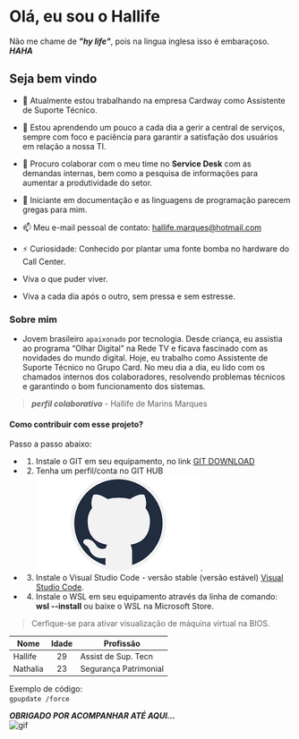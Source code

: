 # Olá, eu sou o Hallife #

Não me chame de __*"hy life"*__, pois na lingua inglesa isso é embaraçoso. __*HAHA*__

## Seja bem vindo ##

- 🔭 Atualmente estou trabalhando na empresa Cardway como Assistente de Suporte Técnico.  

- 🌱 Estou aprendendo um pouco a cada dia a gerir a central de serviços, sempre com foco e paciência para garantir a satisfação dos usuários em relação a nossa TI.  
  
- 👯 Procuro colaborar com o meu time no **Service Desk** com as demandas internas, bem como a pesquisa de informações para aumentar a produtividade do setor.  
  
- 🤔 Iniciante em documentação e as linguagens de programação parecem gregas para mim.  
  
- 📫 Meu e-mail pessoal de contato: hallife.marques@hotmail.com  

- ⚡ Curiosidade: Conhecido por plantar uma fonte bomba no hardware do Call Center.
- Viva o que puder viver.  
  
- Viva a cada dia após o outro, sem pressa e sem estresse.  
  
  
### Sobre mim ###

+ Jovem brasileiro `apaixonado`  por tecnologia. Desde criança, eu assistia ao programa “Olhar Digital” na Rede TV e ficava fascinado com as novidades do mundo digital. Hoje, eu trabalho como Assistente de Suporte Técnico no Grupo Card. No meu dia a dia, eu lido com os chamados internos dos colaboradores, resolvendo problemas técnicos e garantindo o bom funcionamento dos sistemas.  

>__*perfil colaborativo*__ - Hallife de Marins Marques

#### Como contribuir com esse projeto? ####  
Passo a passo abaixo:  

+ 1. Instale o GIT em seu equipamento, no link [GIT DOWNLOAD](https://www.git-scm.com/download/win "pagina oficial do git")  
+ 2. Tenha um perfil/conta no GIT HUB  
![github](https://github.com/hmarques012/hmarques012/blob/main/git%20hub%20icone.png).  

+ 3. Instale o Visual Studio Code - versão stable (versão estável) [Visual Studio Code](https://code.visualstudio.com "Visual Studio Download").  
   
+ 4. Instale o WSL em seu equipamento através da linha de comando: **wsl --install** ou baixe o WSL na Microsoft Store.
> Cerfique-se para ativar visualização de máquina virtual na BIOS.  

| Nome | Idade | Profissão |
| ----- |:-------:| ----------- |
| Hallife | 29 | Assist de Sup. Tecn |
| Nathalia | 23 | Segurança Patrimonial |

Exemplo de código:  
```gpupdate /force```  

__*OBRIGADO POR ACOMPANHAR ATÉ AQUI...*__  
![gif](https://github.com/hmarques012/hmarques012/blob/main/thank-you-simon-cowell.gif)  
